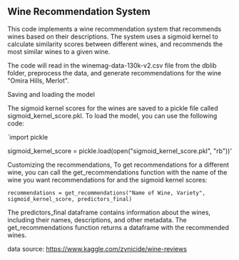 ## Wine Recommendation System

This code implements a wine recommendation system that recommends wines based on their descriptions. The system uses a sigmoid kernel to calculate similarity scores between different wines, and recommends the most similar wines to a given wine.

The code will read in the winemag-data-130k-v2.csv file from the dblib folder, preprocess the data, and generate recommendations for the wine "Omira Hills, Merlot".

Saving and loading the model

The sigmoid kernel scores for the wines are saved to a pickle file called sigmoid_kernel_score.pkl. To load the model, you can use the following code:

`import pickle

sigmoid_kernel_score = pickle.load(open("sigmoid_kernel_score.pkl", "rb"))'

Customizing the recommendations, To get recommendations for a different wine, you can call the get_recommendations function with the name of the wine you want recommendations for and the sigmoid kernel scores:

`recommendations = get_recommendations("Name of Wine, Variety", sigmoid_kernel_score, predictors_final)`

The predictors_final dataframe contains information about the wines, including their names, descriptions, and other metadata. The get_recommendations function returns a dataframe with the recommended wines.

data source: https://www.kaggle.com/zynicide/wine-reviews

